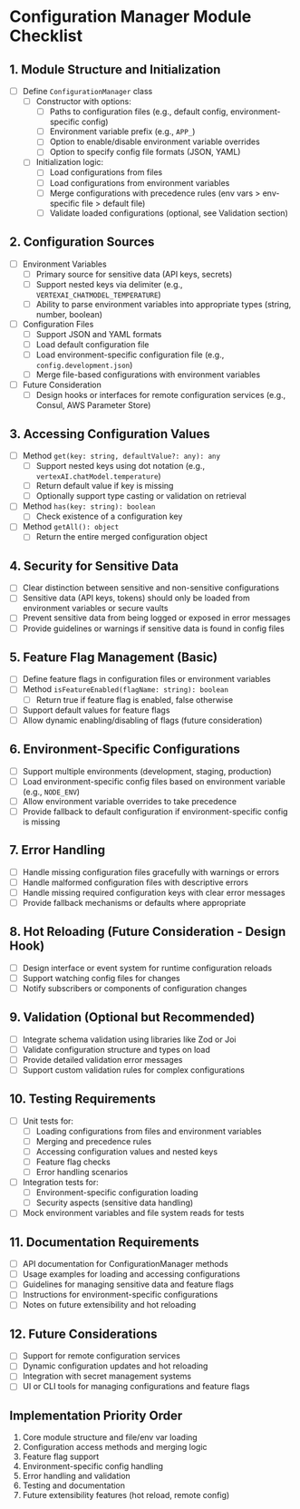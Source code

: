 # Configuration Manager Module Checklist

## 1. Module Structure and Initialization
- [ ] Define `ConfigurationManager` class
  - [ ] Constructor with options:
    - [ ] Paths to configuration files (e.g., default config, environment-specific config)
    - [ ] Environment variable prefix (e.g., `APP_`)
    - [ ] Option to enable/disable environment variable overrides
    - [ ] Option to specify config file formats (JSON, YAML)
  - [ ] Initialization logic:
    - [ ] Load configurations from files
    - [ ] Load configurations from environment variables
    - [ ] Merge configurations with precedence rules (env vars > env-specific file > default file)
    - [ ] Validate loaded configurations (optional, see Validation section)

## 2. Configuration Sources
- [ ] Environment Variables
  - [ ] Primary source for sensitive data (API keys, secrets)
  - [ ] Support nested keys via delimiter (e.g., `VERTEXAI_CHATMODEL_TEMPERATURE`)
  - [ ] Ability to parse environment variables into appropriate types (string, number, boolean)
- [ ] Configuration Files
  - [ ] Support JSON and YAML formats
  - [ ] Load default configuration file
  - [ ] Load environment-specific configuration file (e.g., `config.development.json`)
  - [ ] Merge file-based configurations with environment variables
- [ ] Future Consideration
  - [ ] Design hooks or interfaces for remote configuration services (e.g., Consul, AWS Parameter Store)

## 3. Accessing Configuration Values
- [ ] Method `get(key: string, defaultValue?: any): any`
  - [ ] Support nested keys using dot notation (e.g., `vertexAI.chatModel.temperature`)
  - [ ] Return default value if key is missing
  - [ ] Optionally support type casting or validation on retrieval
- [ ] Method `has(key: string): boolean`
  - [ ] Check existence of a configuration key
- [ ] Method `getAll(): object`
  - [ ] Return the entire merged configuration object

## 4. Security for Sensitive Data
- [ ] Clear distinction between sensitive and non-sensitive configurations
- [ ] Sensitive data (API keys, tokens) should only be loaded from environment variables or secure vaults
- [ ] Prevent sensitive data from being logged or exposed in error messages
- [ ] Provide guidelines or warnings if sensitive data is found in config files

## 5. Feature Flag Management (Basic)
- [ ] Define feature flags in configuration files or environment variables
- [ ] Method `isFeatureEnabled(flagName: string): boolean`
  - [ ] Return true if feature flag is enabled, false otherwise
- [ ] Support default values for feature flags
- [ ] Allow dynamic enabling/disabling of flags (future consideration)

## 6. Environment-Specific Configurations
- [ ] Support multiple environments (development, staging, production)
- [ ] Load environment-specific config files based on environment variable (e.g., `NODE_ENV`)
- [ ] Allow environment variable overrides to take precedence
- [ ] Provide fallback to default configuration if environment-specific config is missing

## 7. Error Handling
- [ ] Handle missing configuration files gracefully with warnings or errors
- [ ] Handle malformed configuration files with descriptive errors
- [ ] Handle missing required configuration keys with clear error messages
- [ ] Provide fallback mechanisms or defaults where appropriate

## 8. Hot Reloading (Future Consideration - Design Hook)
- [ ] Design interface or event system for runtime configuration reloads
- [ ] Support watching config files for changes
- [ ] Notify subscribers or components of configuration changes

## 9. Validation (Optional but Recommended)
- [ ] Integrate schema validation using libraries like Zod or Joi
- [ ] Validate configuration structure and types on load
- [ ] Provide detailed validation error messages
- [ ] Support custom validation rules for complex configurations

## 10. Testing Requirements
- [ ] Unit tests for:
  - [ ] Loading configurations from files and environment variables
  - [ ] Merging and precedence rules
  - [ ] Accessing configuration values and nested keys
  - [ ] Feature flag checks
  - [ ] Error handling scenarios
- [ ] Integration tests for:
  - [ ] Environment-specific configuration loading
  - [ ] Security aspects (sensitive data handling)
- [ ] Mock environment variables and file system reads for tests

## 11. Documentation Requirements
- [ ] API documentation for ConfigurationManager methods
- [ ] Usage examples for loading and accessing configurations
- [ ] Guidelines for managing sensitive data and feature flags
- [ ] Instructions for environment-specific configurations
- [ ] Notes on future extensibility and hot reloading

## 12. Future Considerations
- [ ] Support for remote configuration services
- [ ] Dynamic configuration updates and hot reloading
- [ ] Integration with secret management systems
- [ ] UI or CLI tools for managing configurations and feature flags

## Implementation Priority Order
1. Core module structure and file/env var loading
2. Configuration access methods and merging logic
3. Feature flag support
4. Environment-specific config handling
5. Error handling and validation
6. Testing and documentation
7. Future extensibility features (hot reload, remote config)
